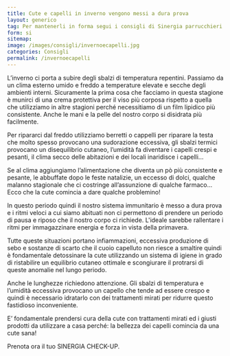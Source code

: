 ```yaml
---
title: Cute e capelli in inverno vengono messi a dura prova
layout: generico
tag: Per mantenerli in forma segui i consigli di Sinergia parrucchieri a Gonars.
form: si
sitemap:
image: /images/consigli/invernoecapelli.jpg
categories: Consigli
permalink: /invernoecapelli
---
```


L’inverno ci porta a subire degli sbalzi di temperatura repentini. Passiamo da un clima esterno umido e freddo a temperature elevate e secche degli ambienti interni. Sicuramente la prima cosa che facciamo in questa stagione è munirci di una crema protettiva per il viso più corposa rispetto a quella che utilizziamo in altre stagioni perché necessitiamo di un film lipidico più consistente. Anche le mani e la pelle del nostro corpo si disidrata più facilmente.

Per ripararci dal freddo utilizziamo berretti o cappelli per riparare la testa che molto spesso provocano una sudorazione eccessiva, gli sbalzi termici provocano un disequilibrio cutaneo, l’umidità fa diventare i capelli crespi e pesanti, il clima secco delle abitazioni e dei locali inaridisce i capelli...

Se al clima aggiungiamo l’alimentazione che diventa un pò più consistente e pesante, le abbuffate dopo le feste natalizie, un eccesso di dolci, qualche malanno stagionale che ci costringe all’assunzione di qualche farmaco...
<br>Ecco che la cute comincia a dare qualche problemino!

In questo periodo quindi il nostro sistema immunitario è messo a dura prova e i ritmi veloci a cui siamo abituati non ci permettono di prendere un periodo di pausa e riposo che il nostro corpo ci richiede. L'ideale sarebbe rallentare i ritmi per immagazzinare energia e forza in vista della primavera.

Tutte queste situazioni portano infiammazioni, eccessiva produzione di sebo e sostanze di scarto che il cuoio capelluto non riesce a smaltire quindi è fondamentale detossinare la cute utilizzando un sistema di igiene in grado di ristabilire un equilibrio cutaneo ottimale e scongiurare il protrarsi di queste anomalie nel lungo periodo.

Anche le lunghezze richiedono attenzione. Gli sbalzi di temperatura e l’umidità eccessiva provocano un capello che tende ad essere crespo e quindi è necessario idratarlo con dei trattamenti mirati per ridurre questo fastidioso inconveniente.

E’ fondamentale prendersi cura della cute con trattamenti mirati ed i giusti prodotti da utilizzare a casa perché: la bellezza dei capelli comincia da una cute sana! 

Prenota ora il tuo SINERGIA CHECK-UP.
